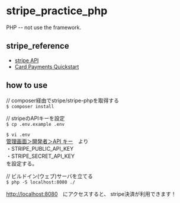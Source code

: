 # stripe_practice_php
PHP -- not use the framework.

## stripe_reference
- [stripe API](https://stripe.com/docs/api#metadata)  
- [Card Payments Quickstart](https://stripe.com/docs/quickstart)

## how to use
// composer経由でstripe/stripe-phpを取得する  
```$ composer install```

// stripeのAPIキーを設定  
```$ cp .env.example .env```  

```$ vi .env```  
[管理画面＞開発者＞API キー](https://dashboard.stripe.com/account/apikeys)　より  
・STRIPE_PUBLIC_API_KEY  
・STRIPE_SECRET_API_KEY  
 を設定する。

// ビルドイン(ウェブ)サーバを立てる  
```$ php -S localhost:8080 ./```  

[http://localhost:8080](http://localhost:8080)　にアクセスすると、
stripe決済が利用できます！  

